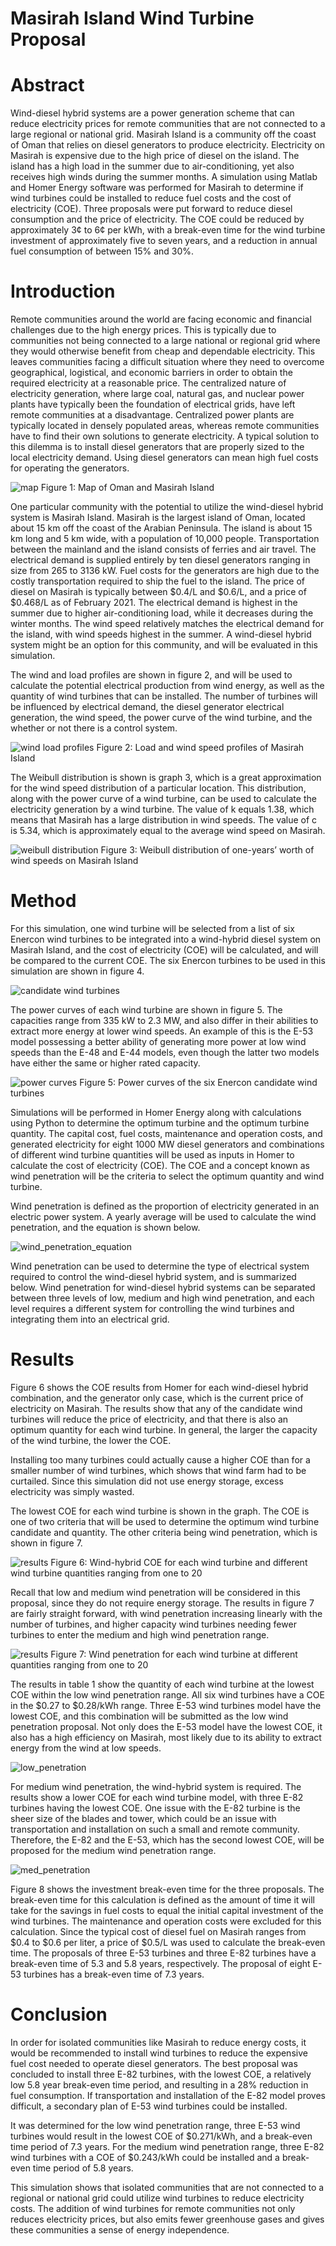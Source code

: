 # Masirah Island Wind Turbine Proposal

# Abstract

Wind-diesel hybrid systems are a power generation scheme that can reduce electricity prices for remote communities that are not connected to a large regional or national grid. Masirah Island is a community off the coast of Oman that relies on diesel generators to produce electricity. Electricity on Masirah is expensive due to the high price of diesel on the island.  The island has a high load in the summer due to air-conditioning, yet also receives high winds during the summer months.  A simulation using Matlab and Homer Energy software was performed for Masirah to determine if wind turbines could be installed to reduce fuel costs and the cost of electricity (COE). Three proposals were put forward to reduce diesel consumption and the price of electricity. The COE could be reduced by approximately 3¢ to 6¢ per kWh, with a break-even time for the wind turbine investment of approximately five to seven years, and a reduction in annual fuel consumption of between 15% and 30%.


# Introduction

Remote communities around the world are facing economic and financial challenges due to the high energy prices. This is typically due to communities not being connected to a large national or regional grid where they would otherwise benefit from cheap and dependable electricity. This leaves communities facing a difficult situation where they need to overcome geographical, logistical, and economic barriers in order to obtain the required electricity at a reasonable price. The centralized nature of electricity generation, where large coal, natural gas, and nuclear power plants have typically been the foundation of electrical grids, have left remote communities at a disadvantage. Centralized power plants are typically located in densely populated areas, whereas remote communities have to find their own solutions to generate electricity. A typical solution to this dilemma is to install diesel generators that are properly sized to the local electricity demand. Using diesel generators can mean high fuel costs for operating the generators.

![map](/png/Figure_7.png)
Figure 1: Map of Oman and Masirah Island

One particular community with the potential to utilize the wind-diesel hybrid system is Masirah Island. Masirah is the largest island of Oman, located about 15 km off the coast of the Arabian Peninsula. The island is about 15 km long and 5 km wide, with a population of 10,000 people. Transportation between the mainland and the island consists of ferries and air travel. The electrical demand is supplied entirely by ten diesel generators ranging in size from 265 to 3136 kW. Fuel costs for the generators are high due to the costly transportation required to ship the fuel to the island. The price of diesel on Masirah is typically between $0.4/L and $0.6/L, and a price of $0.468/L as of February 2021. The electrical demand is highest in the summer due to higher air-conditioning load, while it decreases during the winter months. The wind speed relatively matches the electrical demand for the island, with wind speeds highest in the summer. A wind-diesel hybrid system might be an option for this community, and will be evaluated in this simulation.

The wind and load profiles are shown in figure 2, and will be used to calculate the potential electrical production from wind energy, as well as the quantity of wind turbines that can be installed. The number of turbines will be influenced by electrical demand, the diesel generator electrical generation, the wind speed, the power curve of the wind turbine, and the whether or not there is a control system.

![wind load profiles](/png/Figure_28.png)
Figure 2: Load and wind speed profiles of Masirah Island

The Weibull distribution is shown is graph 3, which is a great approximation for the wind speed distribution of a particular location. This distribution, along with the power curve of a wind turbine, can be used to calculate the electricity generation by a wind turbine. The value of k equals 1.38, which means that Masirah has a large distribution in wind speeds. The value of c is 5.34, which is approximately equal to the average wind speed on Masirah.

![weibull distribution](/png/Figure_2.png)
Figure 3: Weibull distribution of one-years’ worth of wind speeds on Masirah Island

# Method

For this simulation, one wind turbine will be selected from a list of six Enercon wind turbines to be integrated into a wind-hybrid diesel system on Masirah Island, and the cost of electricity (COE) will be calculated, and will be compared to the current COE. The six Enercon turbines to be used in this simulation are shown in figure 4.

![candidate wind turbines](/png/Figure_9.png)

The power curves of each wind turbine are shown in figure 5. The capacities range from 335 kW to 2.3 MW, and also differ in their abilities to extract more energy at lower wind speeds. An example of this is the E-53 model possessing a better ability of generating more power at low wind speeds than the E-48 and E-44 models, even though the latter two models have either the same or higher rated capacity.

![power curves](/png/Figure_26.png)
Figure 5: Power curves of the six Enercon candidate wind turbines

Simulations will be performed in Homer Energy along with calculations using Python to determine the optimum turbine and the optimum turbine quantity. The capital cost, fuel costs, maintenance and operation costs, and generated electricity for eight 1000 MW diesel generators and combinations of different wind turbine quantities will be used as inputs in Homer to calculate the cost of electricity (COE). The COE and a concept known as wind penetration will be the criteria to select the optimum quantity and wind turbine.

Wind penetration is defined as the proportion of electricity generated in an electric power system. A yearly average will be used to calculate the wind penetration, and the equation is shown below.

![wind_penetration_equation](/png/Figure_21.png)

Wind penetration can be used to determine the type of electrical system required to control the wind-diesel hybrid system, and is summarized below. Wind penetration for wind-diesel hybrid systems can be separated between three levels of low, medium and high wind penetration, and each level requires a different system for controlling the wind turbines and integrating them into an electrical grid.


# Results

Figure 6 shows the COE results from Homer for each wind-diesel hybrid combination, and the generator only case, which is the current price of electricity on Masirah. The results show that any of the candidate wind turbines will reduce the price of electricity, and that there is also an optimum quantity for each wind turbine. In general, the larger the capacity of the wind turbine, the lower the COE.  

Installing too many turbines could actually cause a higher COE than for a smaller number of wind turbines, which shows that wind farm had to be curtailed. Since this simulation did not use energy storage, excess electricity was simply wasted.

The lowest COE for each wind turbine is shown in the graph. The COE is one of two criteria that will be used to determine the optimum wind turbine candidate and quantity. The other criteria being wind penetration, which is shown in figure 7.

![results](/png/Figure_17.png)
Figure 6: Wind-hybrid COE for each wind turbine and different wind turbine quantities ranging from one to 20

Recall that low and medium wind penetration will be considered in this proposal, since they do not require energy storage.  The results in figure 7 are fairly straight forward, with wind penetration increasing linearly with the number of turbines, and higher capacity wind turbines needing fewer turbines to enter the medium and high wind penetration range.

![results](/png/Figure_18.png)
Figure 7: Wind penetration for each wind turbine at different quantities ranging from one to 20

The results in table 1 show the quantity of each wind turbine at the lowest COE within the low wind penetration range. All six wind turbines have a COE in the $0.27 to $0.28/kWh range. Three E-53 wind turbines model have the lowest COE, and this combination will be submitted as the low wind penetration proposal. Not only does the E-53 model have the lowest COE, it also has a high efficiency on Masirah, most likely due to its ability to extract energy from the wind at low speeds.

![low_penetration](/png/Figure_19.png)

For medium wind penetration, the wind-hybrid system is required. The results show a lower COE for each wind turbine model, with three E-82 turbines having the lowest COE. One issue with the E-82 turbine is the sheer size of the blades and tower, which could be an issue with transportation and installation on such a small and remote community. Therefore, the E-82 and the E-53, which has the second lowest COE, will be proposed for the medium wind penetration range.

![med_penetration](/png/Figure_20.png)

Figure 8 shows the investment break-even time for the three proposals. The break-even time for this calculation is defined as the amount of time it will take for the savings in fuel costs to equal the initial capital investment of the wind turbines. The maintenance and operation costs were excluded for this calculation. Since the typical cost of diesel fuel on Masirah ranges from $0.4 to $0.6 per liter, a price of $0.5/L was used to calculate the break-even time. The proposals of three E-53 turbines and three E-82 turbines have a break-even time of 5.3 and 5.8 years, respectively. The proposal of eight E-53 turbines has a break-even time of 7.3 years.

# Conclusion

In order for isolated communities like Masirah to reduce energy costs, it would be recommended to install wind turbines to reduce the expensive fuel cost needed to operate diesel generators. The best proposal was concluded to install three E-82 turbines, with the lowest COE, a relatively low 5.8 year break-even time period, and resulting in a 28% reduction in fuel consumption. If transportation and installation of the E-82 model proves difficult, a secondary plan of E-53 wind turbines could be installed.

It was determined for the low wind penetration range, three E-53 wind turbines would result in the lowest COE of $0.271/kWh, and a break-even time period of 7.3 years. For the medium wind penetration range, three E-82 wind turbines with a COE of $0.243/kWh could be installed and a break-even time period of 5.8 years. 

This simulation shows that isolated communities that are not connected to a regional or national grid could utilize wind turbines to reduce electricity costs. The addition of wind turbines for remote communities not only reduces electricity prices, but also emits fewer greenhouse gases and gives these communities a sense of energy independence.
